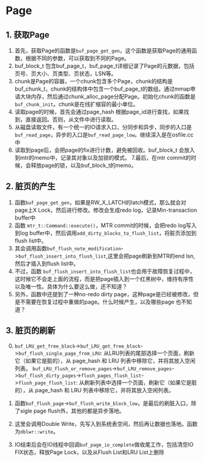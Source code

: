 # Page

## 1. 获取Page

1. 首先，获取Page的函数是`buf_page_get_gen`，这个函数是获取Page的通用函数，根据不同的参数，可以获取到不同的Page。
2. buf_block_t 包含buf_page_t，buf_page_t详细记录了Page的元数据，包括页号、页大小、页类型、页状态，LSN等。
3. chunk是Page的容器，一个chunk包含多个Page，chunk的结构是buf_chunk_t，chunk的结构体中包含一个buf_page_t的数组。通过mmap申请大块内存，然后通过chunk_alloc_page分配Page。初始化chunk的函数是`buf_chunk_init`。chunk是在线扩缩容的最小单位。
4. 读取page的时候，首先会通过page_hash 根据page_id进行查找，如果找到，直接返回。否则，从文件中进行读取。
5. 从磁盘读取文件，有一个统一的IO请求入口，分同步和异步，同步的入口是`buf_read_page`，异步的入口是`buf_read_page_low`。继续深入是在osfile.cc中
6. 读取到page后，会把page的fix进行计数，避免被回收。buf_block_t 会放入到mtr的memo中，记录其对象以及加锁的模式。
7.最后，在mtr commit的时候，会释放page的锁，以及buf_block_t的memo。

## 2. 脏页的产生
1. 函数`buf_page_get_gen`，如果是RW_X_LATCH的latch模式，那么就会对page上X Lock，然后进行修改。修改会生成redo log，记录Min-transaction buffer中
2. 函数 `mtr_t::Command::execute()`，MTR commit的时候，会把redo log写入到log buffer中，然后调用`add_dirty_blocks_to_flush_list`，将脏页添加到flush list中。
3. 其会调用函数`buf_flush_note_modification`->`buf_flush_insert_into_flush_list`,这里会把page刷新到MTR的end lsn,然后才插入到flush list中。
4. 不过，函数 `buf_flush_insert_into_flush_list`也会用于故障恢复过程中，这时候它不会走上面的流程，而是把page插入到一个红黑树中，维持有序性以及唯一性。具体为什么要这么做，还不知道？
5. 另外，函数中还提到了一种no-redo dirty page，这种page是已经被修改，但是不需要在恢复过程中重做的page。什么时候产生，以及哪些page 也不知道？

## 3. 脏页的刷新
0. `buf_LRU_get_free_block`->`buf_LRU_get_free_block`->`buf_flush_single_page_from_LRU`: 从LRU列表的尾部选择一个页面，刷新它（如果它是脏的），从 page_hash 和 LRU 列表中移除它，并将其放入空闲列表。
   `buf_LRU_flush_or_remove_pages`->`buf_LRU_remove_pages`->`buf_flush_dirty_pages`->`flush_pages_flush_list`->`flush_page_flush_list`: 从刷新列表中选择一个页面，刷新它（如果它是脏的），从 page_hash 和 LRU 列表中移除它，并将其放入空闲列表。

1. 函数`buf_flush_page`->`buf_flush_write_block_low`，是最后的刷脏入口，除了sigle page flush外，其他的都是异步落地。
2. 这里会调用Double Write，先写入到系统表空间，然后再让数据也落地。函数为`dblwr::write`。
3. IO结束后会在IO线程中回调`buf_page_io_complete`做收尾工作，包括清空IO FIX状态，释放Page Lock，以及从Flush List和LRU List上删除